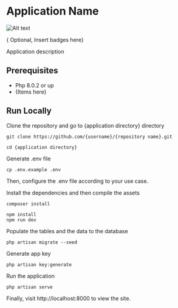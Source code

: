 # Application Name

![Alt text](https://via.placeholder.com/1024x768?text=Optional-Image+Here)

{ Optional, Insert badges here}

Application description

## Prerequisites

* Php 8.0.2 or up
* {Items here}
## Run Locally

Clone the repository and go to {application directory} directory
```shell
git clone https://github.com/{username}/{repository name}.git

cd {application directory}
```

Generate .env file
```shell
cp .env.example .env
```

Then, configure the .env file according to your use case.

Install the dependencies and then compile the assets
```shell
composer install

npm install
npm run dev
```

Populate the tables and the data to the database
```shell
php artisan migrate --seed
```

Generate app key
```shell
php artisan key:generate
```

Run the application
```shell
php artisan serve
```
Finally, visit http://localhost:8000 to view the site.
